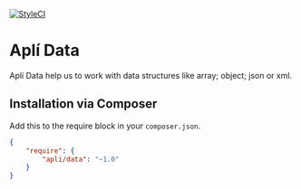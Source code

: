 [![StyleCI](https://github.styleci.io/repos/139344623/shield?branch=master)](https://github.styleci.io/repos/139344623)

# Aplí Data

Aplí Data help us to work with data structures like array; object; json or xml.

## Installation via Composer

Add this to the require block in your `composer.json`.

``` json
{
    "require": {
        "apli/data": "~1.0"
    }
}
```
